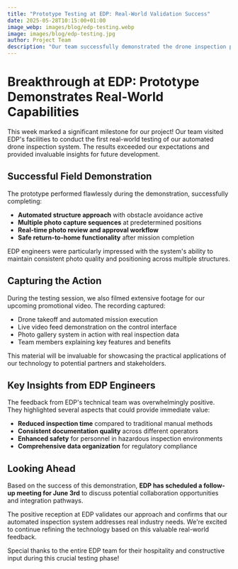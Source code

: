 ```yaml
---
title: "Prototype Testing at EDP: Real-World Validation Success"
date: 2025-05-28T10:15:00+01:00
image_webp: images/blog/edp-testing.webp
image: images/blog/edp-testing.jpg
author: Project Team
description: "Our team successfully demonstrated the drone inspection prototype at EDP facilities, capturing valuable footage for our promotional video."
---
```


# Breakthrough at EDP: Prototype Demonstrates Real-World Capabilities

This week marked a significant milestone for our project! Our team visited EDP's facilities to conduct the first real-world testing of our automated drone inspection system. The results exceeded our expectations and provided invaluable insights for future development.

## Successful Field Demonstration

The prototype performed flawlessly during the demonstration, successfully completing:

- **Automated structure approach** with obstacle avoidance active
- **Multiple photo capture sequences** at predetermined positions
- **Real-time photo review and approval workflow**
- **Safe return-to-home functionality** after mission completion

EDP engineers were particularly impressed with the system's ability to maintain consistent photo quality and positioning across multiple structures.

## Capturing the Action

During the testing session, we also filmed extensive footage for our upcoming promotional video. The recording captured:

- Drone takeoff and automated mission execution
- Live video feed demonstration on the control interface
- Photo gallery system in action with real inspection data
- Team members explaining key features and benefits

This material will be invaluable for showcasing the practical applications of our technology to potential partners and stakeholders.

## Key Insights from EDP Engineers

The feedback from EDP's technical team was overwhelmingly positive. They highlighted several aspects that could provide immediate value:

- **Reduced inspection time** compared to traditional manual methods
- **Consistent documentation quality** across different operators
- **Enhanced safety** for personnel in hazardous inspection environments
- **Comprehensive data organization** for regulatory compliance

## Looking Ahead

Based on the success of this demonstration, **EDP has scheduled a follow-up meeting for June 3rd** to discuss potential collaboration opportunities and integration pathways.

The positive reception at EDP validates our approach and confirms that our automated inspection system addresses real industry needs. We're excited to continue refining the technology based on this valuable real-world feedback.

Special thanks to the entire EDP team for their hospitality and constructive input during this crucial testing phase!